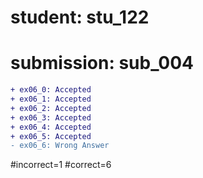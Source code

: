 # student: stu_122
# submission: sub_004

```diff
+ ex06_0: Accepted
+ ex06_1: Accepted
+ ex06_2: Accepted
+ ex06_3: Accepted
+ ex06_4: Accepted
+ ex06_5: Accepted
- ex06_6: Wrong Answer
```
#incorrect=1
#correct=6
